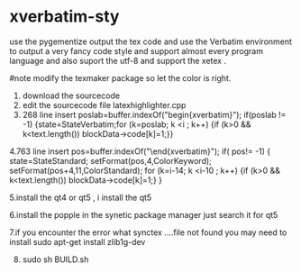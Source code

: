 xverbatim-sty
=============

use the pygementize output the tex code and use the Verbatim environment to output a very fancy code style and support almost every program language and also suport the utf-8 and support the xetex .


#note
 modify the texmaker package so let the color is right.

1. download the sourcecode
2. edit the sourcecode file latexhighlighter.cpp
3. 268 line insert
                        poslab=buffer.indexOf("begin{xverbatim}");
                        if(poslab != -1) {state=StateVerbatim;for (k=poslab; k <i ; k++) {if (k>0 && k<text.length()) blockData->code[k]=1;}}

4.763 line insert
                        pos=buffer.indexOf("\\end{xverbatim}");
                        if( pos!= -1)
                        {
                            state=StateStandard;
                            setFormat(pos,4,ColorKeyword);
                            setFormat(pos+4,11,ColorStandard);
                            for (k=i-14; k <i-10 ; k++) {if (k>0 && k<text.length()) blockData->code[k]=1;}
                        }

5.install the qt4 or qt5 , i install the qt5

6.install the popple in the synetic package manager just search it for qt5

7.if you encounter the error what synctex ....file not found
you may need to install
sudo apt-get install zlib1g-dev

8. sudo sh BUILD.sh
